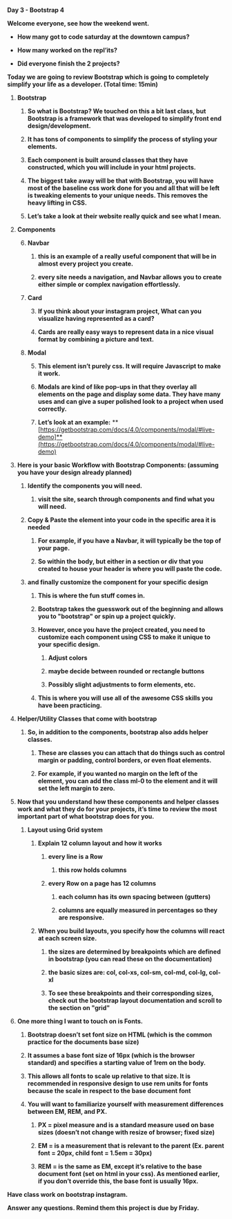 **Day 3 - Bootstrap 4**

**Welcome everyone, see how the weekend went.**

* **How many got to code saturday at the downtown campus?**

* **How many worked on the repl’its?**

* **Did everyone finish the 2 projects?**

**Today we are going to review Bootstrap which is going to completely simplify your life as a developer.  (Total time: 15min)**

1. **Bootstrap**

    1. **So what is Bootstrap? We touched on this a bit last class, but Bootstrap is a framework that was developed to simplify front end design/development.**

    2. **It has tons of components** **to simplify the process of styling your elements.**

    3. **Each component is built around classes that they have constructed, which you will include in your html projects.**

    4. **The biggest take away will be that with Bootstrap, you will have most of the baseline css work done for you and all that will be left is tweaking elements to your unique needs. This removes the heavy lifting in CSS.**

    5. **Let’s take a look at their website really quick and see what I mean.**

2. **Components**

    6. **Navbar**

        1. **this is an example of a really useful component that will be in almost every project you create.**

        2. **every site needs a navigation, and Navbar allows you to create either simple or complex navigation effortlessly.**

    7. **Card**

        3. **If you think about your instagram project, What can you visualize having represented as a card?**

        4. **Cards are really easy ways to represent data in a nice visual format by combining a picture and text.**

    8. **Modal**

        5. **This element isn’t purely css. It will require Javascript to make it work.**

        6. **Modals are kind of like pop-ups in that they overlay all elements on the page and display some data. They have many uses and can give a super polished look to a project when used correctly.**

        7. **Let’s look at an example:** **[https://getbootstrap.com/docs/4.0/components/modal/#live-demo]**(https://getbootstrap.com/docs/4.0/components/modal/#live-demo)

3. **Here is your basic Workflow with Bootstrap Components:  (assuming you have your design already planned)**

    1. **Identify the components you will need.**

        1. **visit the site, search through components and find what you will need.**

    2.  **Copy & Paste the element into your code in the specific area it is needed**

        1. **For example, if you have a Navbar, it will typically be the top of your page.**

        2.  **So within the body, but either in a section or div that you created to house your header is where you will paste the code.**

    3.  **and finally customize the component for your specific design**

        1.  **This is where the fun stuff comes in.**

        2.  **Bootstrap takes the guesswork out of the beginning and allows you to "bootstrap" or spin up a project quickly.**

        3.  **However, once you have the project created, you need to customize each component using CSS to make it unique to your specific design.**

            1. **Adjust colors**

            2. **maybe decide between rounded or rectangle buttons**

            3. **Possibly slight adjustments to form elements, etc.**

        4.  **This is where you will use all of the awesome CSS skills you have been practicing.**

4. **Helper/Utility Classes that come with bootstrap**

    1.  **So, in addition to the components, bootstrap also adds helper classes.**

        1.  **These are classes you can attach that do things such as control margin or padding, control borders, or even float elements.**

        2.  **For example, if you wanted no margin on the left of the element, you can add the class ml-0 to the element and it will set the left margin to zero.**

5. **Now that you understand how these components and helper classes work and what they do for your projects, it’s time to review the most important part of what bootstrap does for you.**

    1.  **Layout using Grid system**

        1.  **Explain 12 column layout and how it works**

            1. **every line is a Row**

                1. **this row holds columns**

            2. **every Row on a page has 12 columns**

                1. **each column has its own spacing between (gutters)**

                2. **columns are equally measured in percentages so they are responsive.**

        2.  **When you build layouts, you specify how the columns will react at each screen size.**

            1. **the sizes are determined by breakpoints which are defined in bootstrap (you can read these on the documentation)**

            2. **the basic sizes are: col, col-xs, col-sm, col-md, col-lg, col-xl**

            3. **To see these breakpoints and their corresponding sizes, check out the bootstrap layout documentation and scroll to the section on "grid"**

6. **One more thing I want to touch on is Fonts.**

    1.  **Bootstrap doesn’t set font size on HTML (which is the common practice for the documents base size)**

    2.  **It assumes a base font size of 16px (which is the browser standard) and specifies a starting value of 1rem on the body.**

    3.  **This allows all fonts to scale up relative to that size. It is recommended in responsive design to use rem units for fonts because the scale in respect to the base document font**

    4.  **You will want to familiarize yourself with measurement differences between EM, REM, and PX.**

        1.  **PX = pixel measure and is a standard measure used on base sizes (doesn’t not change with resize of browser; fixed size)**

        2.  **EM = is a measurement that is relevant to the parent (Ex. parent font = 20px, child font = 1.5em = 30px)**

        3.  **REM = is the same as EM, except it’s relative to the base document font (set on html in your css). As mentioned earlier, if you don’t override this, the base font is usually 16px.**

**Have class work on bootstrap instagram.**

**Answer any questions. Remind them this project is due by Friday.**